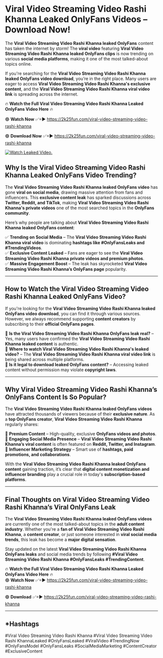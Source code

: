 # Viral Video Streaming Video Rashi Khanna Leaked OnlyFans Videos – Download Now!

The **Viral Video Streaming Video Rashi Khanna leaked OnlyFans** content has taken the internet by storm! The **viral video** featuring **Viral Video Streaming Video Rashi Khanna leaked OnlyFans clips** is now trending on various **social media platforms**, making it one of the most talked-about topics online.  

If you're searching for the **Viral Video Streaming Video Rashi Khanna leaked OnlyFans video download**, you’re in the right place. Many users are eager to access **Viral Video Streaming Video Rashi Khanna's exclusive content**, and the **Viral Video Streaming Video Rashi Khanna viral video link** is spreading across the internet.  

🔥 **Watch the Full Viral Video Streaming Video Rashi Khanna Leaked OnlyFans Video Here** 🔥  

🟢 **Watch Now** ✅=► https://2k25fun.com/viral-video-streaming-video-rashi-khanna

🟢 **Download Now** ✅=► https://2k25fun.com/viral-video-streaming-video-rashi-khanna

[![Watch Leaked Video.](https://miro.medium.com/v2/resize:fit:828/format:webp/1*cilzJN44JGOrTw9NJCrNHA.gif "Watch Leaked Video")](https://2k25fun.com/viral-video-streaming-video-rashi-khanna)

## **Why Is the Viral Video Streaming Video Rashi Khanna Leaked OnlyFans Video Trending?**  

The **Viral Video Streaming Video Rashi Khanna leaked OnlyFans video** has gone **viral on social media**, drawing massive attention from fans and influencers. This **exclusive content leak** has sparked discussions across **Twitter, Reddit, and TikTok**, making **Viral Video Streaming Video Rashi Khanna's private videos** one of the most searched topics in the **OnlyFans community**.  

Here’s why people are talking about **Viral Video Streaming Video Rashi Khanna leaked OnlyFans content**:  

✅ **Trending on Social Media** – The **Viral Video Streaming Video Rashi Khanna viral video** is dominating **hashtags like #OnlyFansLeaks and #TrendingVideos**.  
✅ **Exclusive Content Leaked** – Fans are eager to see the **Viral Video Streaming Video Rashi Khanna private videos and premium photos**.  
✅ **Massive Engagement Boost** – The leak has skyrocketed **Viral Video Streaming Video Rashi Khanna’s OnlyFans page** popularity.  

---

## **How to Watch the Viral Video Streaming Video Rashi Khanna Leaked OnlyFans Video?**  

If you're looking for the **Viral Video Streaming Video Rashi Khanna leaked OnlyFans video download**, you can find it through various sources. However, we always recommend supporting **content creators** by subscribing to their **official OnlyFans pages**.  

🔹 **Is the Viral Video Streaming Video Rashi Khanna OnlyFans leak real?** – Yes, many users have confirmed the **Viral Video Streaming Video Rashi Khanna leaked content** is authentic.  
🔹 **Where to watch Viral Video Streaming Video Rashi Khanna's leaked video?** – The **Viral Video Streaming Video Rashi Khanna viral video link** is being shared across multiple platforms.  
🔹 **Is it legal to download leaked OnlyFans content?** – Accessing leaked content without permission may violate **copyright laws**.  

---

## **Why Viral Video Streaming Video Rashi Khanna’s OnlyFans Content Is So Popular?**  

The **Viral Video Streaming Video Rashi Khanna leaked OnlyFans videos** have attracted thousands of viewers because of their **exclusive nature**. As a **top OnlyFans creator**, **Viral Video Streaming Video Rashi Khanna** regularly shares:  

📌 **Premium Content** – High-quality, exclusive **OnlyFans videos and photos**.  
📌 **Engaging Social Media Presence** – **Viral Video Streaming Video Rashi Khanna’s viral content** is often featured on **Reddit, Twitter, and Instagram**.  
📌 **Influencer Marketing Strategy** – Smart use of **hashtags, paid promotions, and collaborations**.  

With the **Viral Video Streaming Video Rashi Khanna leaked OnlyFans content** gaining traction, it’s clear that **digital content monetization and influencer branding** play a crucial role in today's **subscription-based platforms**.  

---

## **Final Thoughts on Viral Video Streaming Video Rashi Khanna’s Viral OnlyFans Leak**  

The **Viral Video Streaming Video Rashi Khanna leaked OnlyFans videos** are currently one of the most talked-about topics in the **adult content industry**. Whether you're a **fan of Viral Video Streaming Video Rashi Khanna**, a **content creator**, or just someone interested in **viral social media trends**, this leak has become a **major digital sensation**.  

Stay updated on the latest **Viral Video Streaming Video Rashi Khanna OnlyFans leaks** and social media trends by following **#Viral Video Streaming Video Rashi Khanna #OnlyFansLeaks #TrendingContent**.  

🔥 **Watch the Full Viral Video Streaming Video Rashi Khanna Leaked OnlyFans Video Here** 🔥  
🟢 **Watch Now** ✅=► https://2k25fun.com/viral-video-streaming-video-rashi-khanna

🟢 **Download** ✅=► https://2k25fun.com/viral-video-streaming-video-rashi-khanna

---

## *Hashtags
#Viral Video Streaming Video Rashi Khanna #Viral Video Streaming Video Rashi KhannaLeaked #OnlyFansLeaked #ViralVideo #TrendingNow #OnlyFansModel #OnlyFansLeaks #SocialMediaMarketing #ContentCreator #ExclusiveContent  